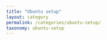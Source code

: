 ```yaml
---
title: "Ubuntu setup"
layout: category
permalink: /categories/ubuntu-setup/
taxonomy: ubuntu-setup
---
```

